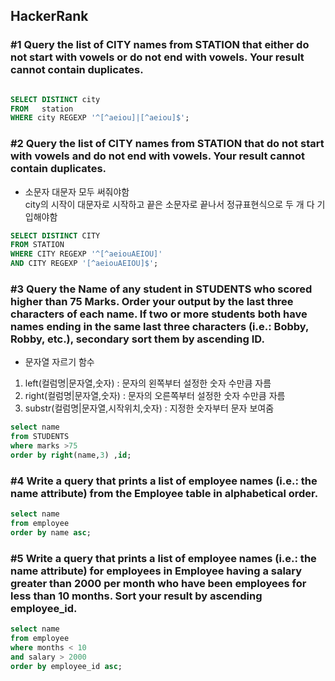 ## HackerRank

### #1 Query the list of CITY names from STATION that either do not start with vowels or do not end with vowels. Your result cannot contain duplicates.

```SQL

SELECT DISTINCT city
FROM   station
WHERE city REGEXP '^[^aeiou]|[^aeiou]$';
```

### #2 Query the list of CITY names from STATION that do not start with vowels and do not end with vowels. Your result cannot contain duplicates.

* 소문자 대문자 모두 써줘야함  
city의 시작이 대문자로 시작하고 끝은 소문자로 끝나서 정규표현식으로 두 개 다 기입해야함 

```SQL
SELECT DISTINCT CITY
FROM STATION
WHERE CITY REGEXP '^[^aeiouAEIOU]' 
AND CITY REGEXP '[^aeiouAEIOU]$';
```

### #3 Query the Name of any student in STUDENTS who scored higher than  75 Marks. Order your output by the last three characters of each name. If two or more students both have names ending in the same last three characters (i.e.: Bobby, Robby, etc.), secondary sort them by ascending ID.

* 문자열 자르기 함수 
 1. left(컬럼명|문자열,숫자) : 문자의 왼쪽부터 설정한 숫자 수만큼 자름 
 2. right(컬럼명|문자열,숫자) : 문자의 오른쪽부터 설정한 숫자 수만큼 자름 
 3. substr(컬럼명|문자열,시작위치,숫자) : 지정한 숫자부터 문자 보여줌 

```sql
select name
from STUDENTS
where marks >75
order by right(name,3) ,id;
```

### #4 Write a query that prints a list of employee names (i.e.: the name attribute) from the Employee table in alphabetical order.

```sql
select name
from employee
order by name asc;
```

### #5  Write a query that prints a list of employee names (i.e.: the name attribute) for employees in Employee having a salary greater than 2000 per month who have been employees for less than 10 months. Sort your result by ascending employee_id.

```sql
select name
from employee
where months < 10
and salary > 2000
order by employee_id asc;
```
